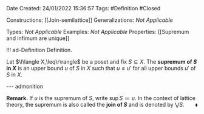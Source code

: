 <br />
<br />

Date Created: 24/01/2022 15:36:57
Tags: #Definition #Closed

Constructions: [[Join-semilattice]]
Generalizations: _Not Applicable_

Types: _Not Applicable_
Examples: _Not Applicable_ 
Properties: [[Supremum and infimum are unique]]

!!! ad-Definition Definition.

Let $\l\langle X,\leq\r\rangle$ be a poset and fix $S\subseteq X$. The **supremum of $S$ in $X$** is an upper bound $u$ of $S$ in $X$ such that $u\leq u'$ for all upper bounds $u'$ of $S$ in $X$.

--- admonition

**Remark.** If $u$ is the supremum of $S$, write $\sup S\coloneqq u$. In the context of lattice theory, the supremum is also called the **join of $S$** and is denoted by $\bigvee S$.<span style="float:right;">$\blacklozenge$</span>
